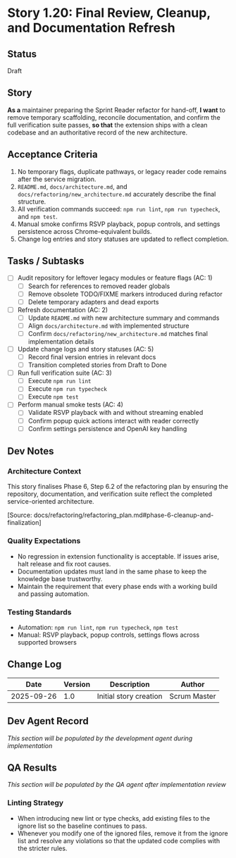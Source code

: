 # Story 1.20: Final Review, Cleanup, and Documentation Refresh

## Status
Draft

## Story
**As a** maintainer preparing the Sprint Reader refactor for hand-off,
**I want** to remove temporary scaffolding, reconcile documentation, and confirm the full verification suite passes,
**so that** the extension ships with a clean codebase and an authoritative record of the new architecture.

## Acceptance Criteria
1. No temporary flags, duplicate pathways, or legacy reader code remains after the service migration.
2. `README.md`, `docs/architecture.md`, and `docs/refactoring/new_architecture.md` accurately describe the final structure.
3. All verification commands succeed: `npm run lint`, `npm run typecheck`, and `npm test`.
4. Manual smoke confirms RSVP playback, popup controls, and settings persistence across Chrome-equivalent builds.
5. Change log entries and story statuses are updated to reflect completion.

## Tasks / Subtasks
- [ ] Audit repository for leftover legacy modules or feature flags (AC: 1)
  - [ ] Search for references to removed reader globals
  - [ ] Remove obsolete TODO/FIXME markers introduced during refactor
  - [ ] Delete temporary adapters and dead exports
- [ ] Refresh documentation (AC: 2)
  - [ ] Update `README.md` with new architecture summary and commands
  - [ ] Align `docs/architecture.md` with implemented structure
  - [ ] Confirm `docs/refactoring/new_architecture.md` matches final implementation details
- [ ] Update change logs and story statuses (AC: 5)
  - [ ] Record final version entries in relevant docs
  - [ ] Transition completed stories from Draft to Done
- [ ] Run full verification suite (AC: 3)
  - [ ] Execute `npm run lint`
  - [ ] Execute `npm run typecheck`
  - [ ] Execute `npm test`
- [ ] Perform manual smoke tests (AC: 4)
  - [ ] Validate RSVP playback with and without streaming enabled
  - [ ] Confirm popup quick actions interact with reader correctly
  - [ ] Confirm settings persistence and OpenAI key handling

## Dev Notes

### Architecture Context
This story finalises Phase 6, Step 6.2 of the refactoring plan by ensuring the repository, documentation, and verification suite reflect the completed service-oriented architecture.

[Source: docs/refactoring/refactoring_plan.md#phase-6-cleanup-and-finalization]

### Quality Expectations
- No regression in extension functionality is acceptable. If issues arise, halt release and fix root causes.
- Documentation updates must land in the same phase to keep the knowledge base trustworthy.
- Maintain the requirement that every phase ends with a working build and passing automation.

### Testing Standards
- Automation: `npm run lint`, `npm run typecheck`, `npm test`
- Manual: RSVP playback, popup controls, settings flows across supported browsers

## Change Log
| Date | Version | Description | Author |
|------|---------|-------------|--------|
| 2025-09-26 | 1.0 | Initial story creation | Scrum Master |

## Dev Agent Record
*This section will be populated by the development agent during implementation*

## QA Results
*This section will be populated by the QA agent after implementation review*

### Linting Strategy
- When introducing new lint or type checks, add existing files to the ignore list so the baseline continues to pass.
- Whenever you modify one of the ignored files, remove it from the ignore list and resolve any violations so that the updated code complies with the stricter rules.


